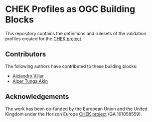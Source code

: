 # CHEK Profiles as OGC Building Blocks

This repository contains the definitions and rulesets of the validation profiles created for the
[CHEK project](https://chekdbp.eu/).

## Contributors

The following authors have contributed to these building blocks:

* [Alejandro Villar](https://github.com/avillar)
* [Alper Tunga Akin](https://github.com/alpertungakin)

## Acknowledgements

The work has been co-funded by the European Union and the United Kingdom under the 
Horizon Europe [CHEK project](https://www.ogc.org/initiatives/chek/) (GA 101058559).

